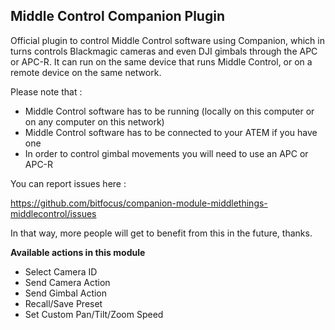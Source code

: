## Middle Control Companion Plugin

Official plugin to control Middle Control software using Companion, which in turns controls Blackmagic cameras and even DJI gimbals through the APC or APC-R. It can run on the same device that runs Middle Control, or on a remote device on the same network.

Please note that :

- Middle Control software has to be running (locally on this computer or on any computer on this network) </li>
- Middle Control software has to be connected to your ATEM if you have one</li>
- In order to control gimbal movements you will need to use an APC or APC-R</li>

You can report issues here :

https://github.com/bitfocus/companion-module-middlethings-middlecontrol/issues

In that way, more people will get to benefit from this in the future, thanks.

**Available actions in this module**

- Select Camera ID
- Send Camera Action
- Send Gimbal Action
- Recall/Save Preset
- Set Custom Pan/Tilt/Zoom Speed
